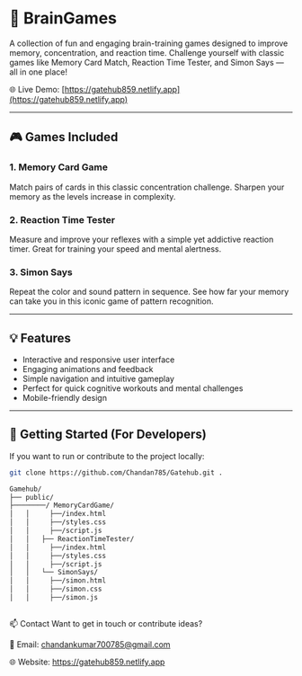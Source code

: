 # 🧠 BrainGames

A collection of fun and engaging brain-training games designed to improve memory, concentration, and reaction time. Challenge yourself with classic games like Memory Card Match, Reaction Time Tester, and Simon Says — all in one place!

🌐 Live Demo: [https://gatehub859.netlify.app](https://gatehub859.netlify.app)

---

## 🎮 Games Included

### 1. **Memory Card Game**
Match pairs of cards in this classic concentration challenge. Sharpen your memory as the levels increase in complexity.

### 2. **Reaction Time Tester**
Measure and improve your reflexes with a simple yet addictive reaction timer. Great for training your speed and mental alertness.

### 3. **Simon Says**
Repeat the color and sound pattern in sequence. See how far your memory can take you in this iconic game of pattern recognition.

---

## 💡 Features

- Interactive and responsive user interface
- Engaging animations and feedback
- Simple navigation and intuitive gameplay
- Perfect for quick cognitive workouts and mental challenges
- Mobile-friendly design

---

## 🚀 Getting Started (For Developers)

If you want to run or contribute to the project locally:

```bash
git clone https://github.com/Chandan785/Gatehub.git .
```
```bash
Gamehub/
├── public/
├────────/ MemoryCardGame/
│   │     ├──/index.html
│   │     ├──/styles.css
│   │     ├──/script.js
│   │   ├── ReactionTimeTester/
│   │     ├──/index.html
│   │     ├──/styles.css
│   │     ├──/script.js
│   │   └── SimonSays/
│   │     ├──/simon.html
│   │     ├──/simon.css
│   │     ├──/simon.js
 
```
📫 Contact
Want to get in touch or contribute ideas?

💌 Email: chandankumar700785@gmail.com

🌐 Website: https://gatehub859.netlify.app


